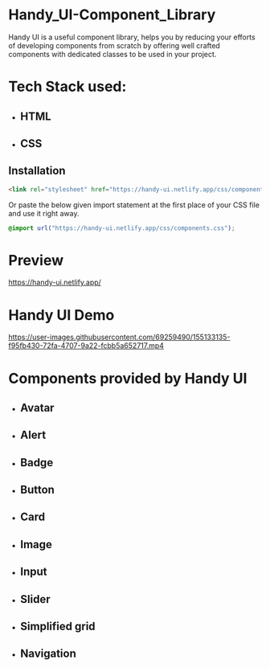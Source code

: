 # Handy_UI-Component_Library
Handy UI is a useful component library, helps you by reducing your efforts of developing components from scratch by offering well crafted components with dedicated classes to be used in your project.

# Tech Stack used:
- ## HTML
- ## CSS

##  Installation

``` html
<link rel="stylesheet" href="https://handy-ui.netlify.app/css/components.css"> 
```

Or paste the below given import statement at the first place of your CSS file and use it right away.
``` css
@import url("https://handy-ui.netlify.app/css/components.css");
```
# Preview
https://handy-ui.netlify.app/
# Handy UI Demo


https://user-images.githubusercontent.com/69259490/155133135-f95fb430-72fa-4707-9a22-fcbb5a652717.mp4


# Components provided by Handy UI
 -  ## Avatar
 -  ## Alert
 -  ## Badge
 -  ## Button
 -  ## Card
 -  ## Image
 -  ## Input
 -  ## Slider
 -  ## Simplified grid
 -  ## Navigation


 
